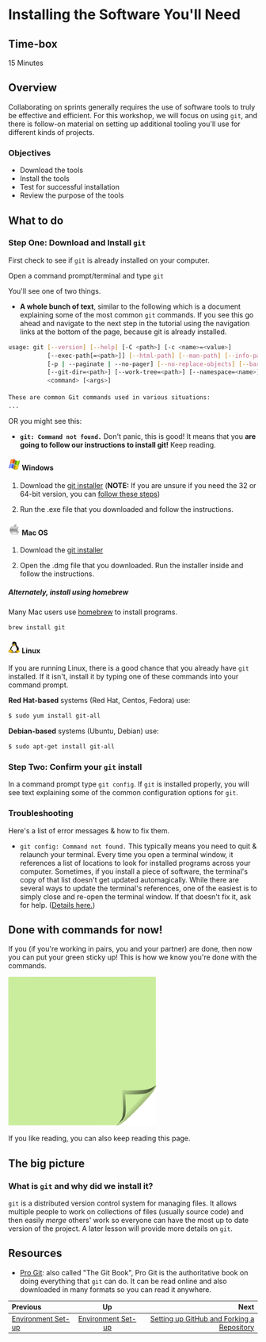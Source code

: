 <!-- begin auto-generated title section -->
# Installing the Software You'll Need
<!-- end auto-generated section -->


## Time-box

15 Minutes


## Overview

Collaborating on sprints generally requires the use of software tools to truly be effective and efficient. For this workshop, we will focus on using `git`, and there is follow-on material on setting up additional tooling you'll use for different kinds of projects.

### Objectives

* Download the tools
* Install the tools
* Test for successful installation
* Review the purpose of the tools

## What to do

### Step One: Download and Install `git`

First check to see if `git` is already installed on your computer.

Open a command prompt/terminal and type `git`

You'll see one of two things.

- **A whole bunch of text**, similar to the following which is a document explaining some of the most common `git` commands. If you see this go ahead and navigate to the next step in the tutorial using the navigation links at the bottom of the page, because git is already installed.

```bash
usage: git [--version] [--help] [-C <path>] [-c <name>=<value>]
           [--exec-path[=<path>]] [--html-path] [--man-path] [--info-path]
           [-p | --paginate | --no-pager] [--no-replace-objects] [--bare]
           [--git-dir=<path>] [--work-tree=<path>] [--namespace=<name>]
           <command> [<args>]

These are common Git commands used in various situations:
...
```

OR you might see this:

- **`git: Command not found.`** Don't panic, this is good! It means that you **are going to follow our instructions to install git!** Keep reading.

#### <img src="images/windows_icon.jpg" width="24" height="24"> Windows 

1. Download the [git installer](https://git-scm.com/downloads) (**NOTE:** If you are unsure if you need the 32 or 64-bit version, you can [follow these steps](https://support.microsoft.com/en-us/help/15056/windows-7-32-64-bit-faq))

3. Run the .exe file that you downloaded and follow the instructions.

#### <img src = "images/mac_icon.png" width="24" height="24"> Mac OS 

1. Download the [git installer](https://git-scm.com/downloads)

2. Open the .dmg file that you downloaded. Run the installer inside and follow the instructions.

##### Alternately, install using homebrew

Many Mac users use [homebrew](http://brew.sh/) to install programs.

```bash
brew install git
```

#### <img src = "images/linux_icon.jpg" width="24" height="24"> Linux 

If you are running Linux, there is a good chance that you already have `git` installed. If it isn't, install it by typing one of these commands into your command prompt.

**Red Hat-based** systems (Red Hat, Centos, Fedora) use:

```bash
$ sudo yum install git-all
```

**Debian-based** systems (Ubuntu, Debian) use:

```bash
$ sudo apt-get install git-all
```

### Step Two: Confirm your `git` install

In a command prompt type `git config`. If `git` is installed properly, you will see text explaining some of the common configuration options for `git`.

### Troubleshooting

Here's a list of error messages & how to fix them.

- `git config: Command not found.` This typically means you need to quit & relaunch your terminal. Every time you open a terminal window, it references a list of locations to look for installed programs across your computer. Sometimes, if you install a piece of software, the terminal's copy of that list doesn't get updated automagically. While there are several ways to update the terminal's references, one of the easiest is to simply close and re-open the terminal window. If that doesn't fix it, ask for help. ([Details here.](https://unix.stackexchange.com/questions/86012/what-is-the-purpose-of-the-hash-command))

## Done with commands for now!

If you (if you're working in pairs, you and your partner) are done, then now you can put your green sticky up! This is how we know you're done with the commands.

![green sticky note](images/Sticky-Note-02-Green-300px.png)

If you like reading, you can also keep reading this page.

## The big picture

### What is `git` and why did we install it?

`git` is a distributed version control system for managing files. It allows multiple people to work on collections of files (usually source code) and then easily *merge* others' work so everyone can have the most up to date version of the project. A later lesson will provide more details on `git`.

## Resources

* [Pro Git](https://git-scm.com/book/en/v2): also called "The Git Book", Pro Git is the authoritative book on doing everything that `git` can do. It can be read online and also downloaded in many formats so you can read it anywhere.

<!-- begin auto-generated nav-links section -->
| Previous | Up | Next |
|:---------|:---:|-----:|
| [Environment Set-up](./environment_overview.md) | [Environment Set-up](./environment_overview.md) | [Setting up GitHub and Forking a Repository](./github_setup.md) |
<!-- end auto-generated section -->
